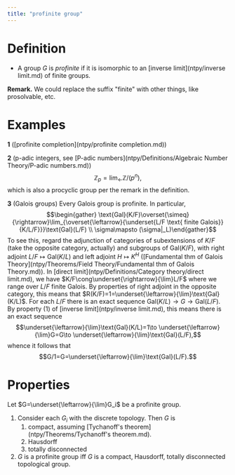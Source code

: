 ```yaml
---
title: "profinite group"
---
```


# Definition
- A group $G$ is *profinite* if it is isomorphic to an [inverse limit](ntpy/inverse limit.md) of finite groups.

**Remark.** We could replace the suffix "finite" with other things, like prosolvable, etc.

# Examples
**1** ([profinite completion](ntpy/profinite completion.md))

**2** (p-adic integers, see [P-adic numbers](ntpy/Definitions/Algebraic Number Theory/P-adic numbers.md))
$$\mathbb{Z}_p=\lim_\leftarrow\mathbb{Z}/(p^n),$$ which is also a procyclic group per the remark in the definition.

**3** (Galois groups)
Every Galois group is profinite. In particular, $$\begin{gather} \text{Gal}(K/F)\overset{\simeq}{\rightarrow}\lim_{\overset{\leftarrow}{\underset{L/F \text{ finite Galois}}{K/L/F}}}\text{Gal}(L/F) \\ \sigma\mapsto (\sigma|_L)\end{gather}$$
To see this, regard the adjunction of categories of subextensions of $K/F$ (take the opposite category, actually) and subgroups of $\text{Gal}(K/F)$, with right adjoint $L/F\mapsto \text{Gal}(K/L)$ and left adjoint $H\mapsto K^H$ ([Fundamental thm of Galois Theory](ntpy/Theorems/Field Theory/Fundamental thm of Galois Theory.md)). In [direct limit](ntpy/Definitions/Category theory/direct limit.md), we have $K/F\cong\underset{\rightarrow}{\lim}L/F$ where we range over $L/F$ finite Galois. By properties of right adjoint in the opposite category, this means that $R(K/F)=1=\underset{\leftarrow}{\lim}\text{Gal}(K/L)$. For each $L/F$ there is an exact sequence $\text{Gal}(K/L)\to G\to \text{Gal}(L/F)$. By property (1) of [inverse limit](ntpy/inverse limit.md), this means there is an exact sequence $$\underset{\leftarrow}{\lim}\text{Gal}(K/L)=1\to \underset{\leftarrow}{\lim}G=G\to \underset{\leftarrow}{\lim}\text{Gal}(L/F),$$ whence it follows that $$G/1=G=\underset{\leftarrow}{\lim}\text{Gal}(L/F).$$

# Properties
Let $G=\underset{\leftarrow}{\lim}G_i$ be a profinite group.
1. Consider each $G_i$ with the discrete topology. Then $G$ is 
	1. compact, assuming [Tychanoff's theorem](ntpy/Theorems/Tychanoff's theorem.md). 
	2. Hausdorff
	3. totally disconnected
2. $G$ is a profinite group iff $G$ is a compact, Hausdorff, totally disconnected topological group.
